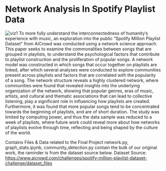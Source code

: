# Network Analysis In Spotify Playlist Data
![viz1](https://github.com/KyoKii02/CPSC572-Project/assets/147207215/3d332caf-f29a-4461-b631-2e422183e5aa)
To more fully understand the interconnectedness of humanity’s experience with music, an exploration into the public “Spotify Million Playlist Dataset” from AiCrowd was conducted using a network science approach. This paper seeks to examine the commonalities between songs that are grouped in playlists, to understand the psychological factors that contribute to playlist construction and the proliferation of popular songs. A network model was constructed in which songs that occur together on playlists are linked, after which several analyses were conducted to explore communities present across playlists and factors that are correlated with the popularity of a song. The network structure reveals a highly clustered network, where communities were found that revealed insights into the underlying organization of the network, showing that popular genres, eras of music, artists, and cultural and thematic associations that can lead to collective listening, play a significant role in influencing how playlists are created. Furthermore, it was found that more popular songs tend to be concentrated towards the beginning of playlists, and are of short duration. The study was limited by computing power, and thus the data sample was reduced to a week of playlists, where future work could reveal more about how networks of playlists evolve through time, reflecting and being shaped by the culture of the world. 

Contains Files &amp; Data related to the Final Project
network.py, graph_stats.ipynb, community_detection.py contain the bulk of our original work,
the raminder is from the dataset source below.
Dataset Source: https://www.aicrowd.com/challenges/spotify-million-playlist-dataset-challenge/dataset_files

